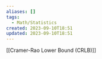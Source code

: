 ```yaml
---
aliases: []
tags:
  - Math/Statistics
created: 2023-09-10T18:51
updated: 2023-09-10T18:51
---
```

[[Cramer-Rao Lower Bound (CRLB)]]
